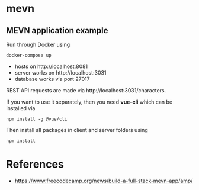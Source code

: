 # mevn
## MEVN application example

Run through Docker using
```
docker-compose up
```
- hosts on http://localhost:8081
- server works on http://localhost:3031
- database works via port 27017

REST API requests are made via http://localhost:3031/characters.

If you want to use it separately, then you need **vue-cli** which can be installed via
```
npm install -g @vue/cli
```

Then install all packages in client and server folders using
```
npm install 
```

# References
- https://www.freecodecamp.org/news/build-a-full-stack-mevn-app/amp/
